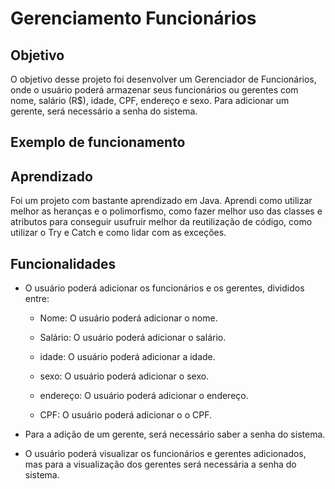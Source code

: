 # Gerenciamento Funcionários

## Objetivo

O objetivo desse projeto foi desenvolver um Gerenciador de Funcionários, 
onde o usuário poderá armazenar seus funcionários ou gerentes com nome, 
salário (R$), idade, CPF, endereço e sexo. Para adicionar um gerente, 
será necessário a senha do sistema.

## Exemplo de funcionamento

## Aprendizado

Foi um projeto com bastante aprendizado em Java. Aprendi como utilizar melhor as heranças e o polimorfismo, como fazer melhor uso das classes e atributos para conseguir usufruir melhor da reutilização de código, como utilizar o Try e Catch e como lidar com as exceções.

## Funcionalidades 

* O usuário poderá adicionar os funcionários e os gerentes, divididos entre:
  
  * Nome: O usuário poderá adicionar o nome.
    
  * Salário: O usuário poderá adicionar o salário.
    
  * idade: O usuário poderá adicionar a idade.
    
  * sexo: O usuário poderá adicionar o sexo.
    
  * endereço: O usuário poderá adicionar o endereço.
    
  * CPF: O usuário poderá adicionar o  o CPF.
    
* Para a adição de um gerente, será necessário saber a senha do sistema.
  
* O usuário poderá visualizar os funcionários e gerentes adicionados, mas para a visualização dos gerentes será necessária a senha do sistema.
